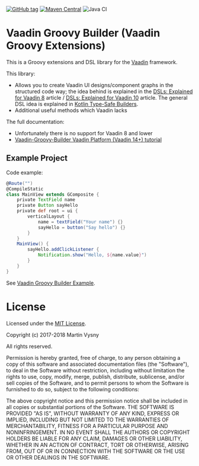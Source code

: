 [![GitHub tag](https://img.shields.io/github/tag/mvysny/vaadin-groovy-builder.svg)](https://github.com/mvysny/vaadin-groovy-builder/tags)
[![Maven Central](https://maven-badges.herokuapp.com/maven-central/com.github.mvysny.vaadin-groovy-builder/vaadin-groovy-builder-v14/badge.svg)](https://maven-badges.herokuapp.com/maven-central/com.github.mvysny.vaadin-groovy-builder/vaadin-groovy-builder-v14)
![Java CI](https://github.com/mvysny/vaadin-groovy-builder/workflows/Java%20CI/badge.svg)

# Vaadin Groovy Builder (Vaadin Groovy Extensions)

This is a Groovy extensions and DSL library for the [Vaadin](https://www.vaadin.com) framework.

This library:

* Allows you to create Vaadin UI designs/component graphs in the structured code way; the idea behind
  is explained in the [DSLs: Explained for Vaadin 8](http://www.vaadinonkotlin.eu/dsl_explained.html) article /
  [DSLs: Explained for Vaadin 10](http://www.vaadinonkotlin.eu/dsl_explained-v10.html) article.
  The general DSL idea is explained in [Kotlin Type-Safe Builders](https://kotlinlang.org/docs/reference/type-safe-builders.html).
* Additional useful methods which Vaadin lacks

The full documentation:

* Unfortunately there is no support for Vaadin 8 and lower
* [Vaadin-Groovy-Builder Vaadin Platform (Vaadin 14+) tutorial](vaadin-groovy-builder-v14)

## Example Project

Code example:

```groovy
@Route("")
@CompileStatic
class MainView extends GComposite {
    private TextField name
    private Button sayHello
    private def root = ui {
        verticalLayout {
            name = textField("Your name") {}
            sayHello = button("Say hello") {}
        }
    }
    MainView() {
        sayHello.addClickListener {
            Notification.show("Hello, ${name.value}")
        }
    }
}
```

See [Vaadin Groovy Builder Example](https://github.com/mvysny/vaadin-groovy-builder-example).

# License

Licensed under the [MIT License](https://opensource.org/licenses/MIT).

Copyright (c) 2017-2018 Martin Vysny

All rights reserved.

Permission is hereby granted, free  of charge, to any person obtaining
a  copy  of this  software  and  associated  documentation files  (the
"Software"), to  deal in  the Software without  restriction, including
without limitation  the rights to  use, copy, modify,  merge, publish,
distribute,  sublicense, and/or sell  copies of  the Software,  and to
permit persons to whom the Software  is furnished to do so, subject to
the following conditions:

The  above  copyright  notice  and  this permission  notice  shall  be
included in all copies or substantial portions of the Software.
THE  SOFTWARE IS  PROVIDED  "AS  IS", WITHOUT  WARRANTY  OF ANY  KIND,
EXPRESS OR  IMPLIED, INCLUDING  BUT NOT LIMITED  TO THE  WARRANTIES OF
MERCHANTABILITY,    FITNESS    FOR    A   PARTICULAR    PURPOSE    AND
NONINFRINGEMENT. IN NO EVENT SHALL THE AUTHORS OR COPYRIGHT HOLDERS BE
LIABLE FOR ANY CLAIM, DAMAGES OR OTHER LIABILITY, WHETHER IN AN ACTION
OF CONTRACT, TORT OR OTHERWISE,  ARISING FROM, OUT OF OR IN CONNECTION
WITH THE SOFTWARE OR THE USE OR OTHER DEALINGS IN THE SOFTWARE.
